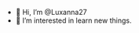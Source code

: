 - 👋 Hi, I’m @Luxanna27
- 👀 I’m interested in learn new things.
  


<!---
Luxanna27/Luxanna27 is a ✨ special ✨ repository because its `README.md` (this file) appears on your GitHub profile.
You can click the Preview link to take a look at your changes.
--->
